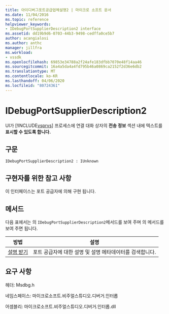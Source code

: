 ```yaml
---
title: 아이디버그포트공급업체설명2 | 마이크로 소프트 문서
ms.date: 11/04/2016
ms.topic: reference
helpviewer_keywords:
- IDebugPortSupplierDescription2 interface
ms.assetid: dd19b9d6-0703-44b3-9498-cedffa0ce5b7
author: acangialosi
ms.author: anthc
manager: jillfra
ms.workload:
- vssdk
ms.openlocfilehash: 69853e34788a2f24afe183dfbb7070e48f14aa46
ms.sourcegitcommit: 16a4a5da4a4fd795b46a0869ca2152f2d36e6db2
ms.translationtype: MT
ms.contentlocale: ko-KR
ms.lasthandoff: 04/06/2020
ms.locfileid: "80724361"
---
```

# <a name="idebugportsupplierdescription2"></a>IDebugPortSupplierDescription2
UI가 [!INCLUDE[vsprvs](../../../code-quality/includes/vsprvs_md.md)] 프로세스에 연결 대화 상자의 **전송 정보** 섹션 내에 텍스트를 **표시할 수 있도록 합니다.**

## <a name="syntax"></a>구문

```
IDebugPortSupplierDescription2 : IUnknown
```

## <a name="notes-for-implementers"></a>구현자를 위한 참고 사항
 이 인터페이스는 포트 공급자에 의해 구현 됩니다.

## <a name="methods"></a>메서드
 다음 표에서는 의 `IDebugPortSupplierDescription2`메서드를 보여 주며 의 메서드를 보여 주면 됩니다.

|방법|설명|
|------------|-----------------|
|[설명 받기](../../../extensibility/debugger/reference/idebugportsupplierdescription2-getdescription.md)|포트 공급자에 대한 설명 및 설명 메타데이터를 검색합니다.|

## <a name="requirements"></a>요구 사항
 헤더: Msdbg.h

 네임스페이스: 마이크로소프트.비주얼스튜디오.디버거.인터롭

 어셈블리: 마이크로소프트.비주얼스튜디오.디버거.인터롭.dll
